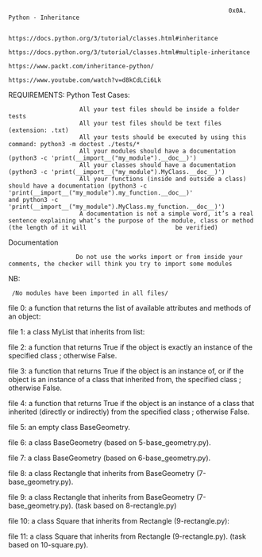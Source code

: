                                                                   0x0A. Python - Inheritance
                                                                  
                                                                  https://docs.python.org/3/tutorial/classes.html#inheritance
                                                                  https://docs.python.org/3/tutorial/classes.html#multiple-inheritance
                                                                  https://www.packt.com/inheritance-python/
                                                                  https://www.youtube.com/watch?v=d8kCdLCi6Lk
                                                                  
REQUIREMENTS: 
Python Test Cases: 

                        All your test files should be inside a folder tests
                        All your test files should be text files (extension: .txt)
                        All your tests should be executed by using this command: python3 -m doctest ./tests/*
                        All your modules should have a documentation (python3 -c 'print(__import__("my_module").__doc__)')
                        All your classes should have a documentation (python3 -c 'print(__import__("my_module").MyClass.__doc__)')
                        All your functions (inside and outside a class) should have a documentation (python3 -c 'print(__import__("my_module").my_function.__doc__)'                           and python3 -c 'print(__import__("my_module").MyClass.my_function.__doc__)')
                        A documentation is not a simple word, it’s a real sentence explaining what’s the purpose of the module, class or method (the length of it will                         be verified)

Documentation

                       Do not use the works import or from inside your comments, the checker will think you try to import some modules
                       
NB: 

     /No modules have been imported in all files/                       



file 0: a function that returns the list of available attributes and methods of an object:

file 1:  a class MyList that inherits from list:

file 2: a function that returns True if the object is exactly an instance of the specified class ; otherwise False.

file 3: a function that returns True if the object is an instance of, or if the object is an instance of a class that inherited from, the specified class ; otherwise             False.

file 4:  a function that returns True if the object is an instance of a class that inherited (directly or indirectly) from the specified class ; otherwise False.

file 5: an empty class BaseGeometry.

file 6: a class BaseGeometry (based on 5-base_geometry.py).

file 7: a class BaseGeometry (based on 6-base_geometry.py).

file 8: a class Rectangle that inherits from BaseGeometry (7-base_geometry.py).

file 9: a class Rectangle that inherits from BaseGeometry (7-base_geometry.py). (task based on 8-rectangle.py)

file 10: a class Square that inherits from Rectangle (9-rectangle.py):

file 11: a class Square that inherits from Rectangle (9-rectangle.py). (task based on 10-square.py).
